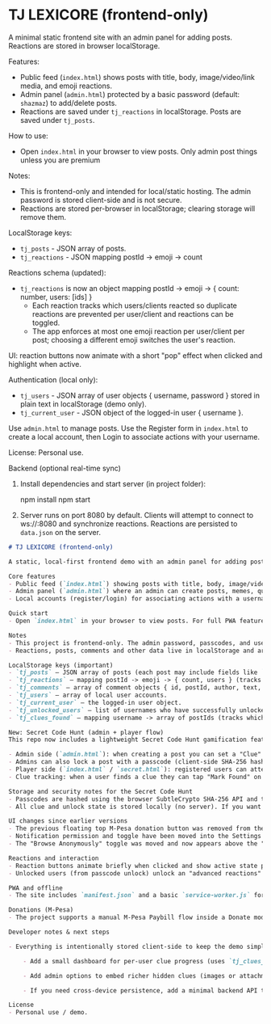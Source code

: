 # TJ LEXICORE (frontend-only)

A minimal static frontend site with an admin panel for adding posts. Reactions are stored in browser localStorage.

Features:
- Public feed (`index.html`) shows posts with title, body, image/video/link media, and emoji reactions.
- Admin panel (`admin.html`) protected by a basic password (default: `shazmaz`) to add/delete posts.
- Reactions are saved under `tj_reactions` in localStorage. Posts are saved under `tj_posts`.

How to use:
- Open `index.html` in your browser to view posts.
Only admin post things unless you are premium

Notes:
- This is frontend-only and intended for local/static hosting. The admin password is stored client-side and is not secure.
- Reactions are stored per-browser in localStorage; clearing storage will remove them.

LocalStorage keys:
- `tj_posts` - JSON array of posts.
- `tj_reactions` - JSON mapping postId -> emoji -> count

Reactions schema (updated):
- `tj_reactions` is now an object mapping postId -> emoji -> { count: number, users: [ids] }
	- Each reaction tracks which users/clients reacted so duplicate reactions are prevented per user/client and reactions can be toggled.
	- The app enforces at most one emoji reaction per user/client per post; choosing a different emoji switches the user's reaction.

UI: reaction buttons now animate with a short "pop" effect when clicked and highlight when active.

Authentication (local only):
- `tj_users` - JSON array of user objects { username, password } stored in plain text in localStorage (demo only).
- `tj_current_user` - JSON object of the logged-in user { username }.

Use `admin.html` to manage posts. Use the Register form in `index.html` to create a local account, then Login to associate actions with your username.

License: Personal use.

Backend (optional real-time sync)

1. Install dependencies and start server (in project folder):

	npm install
	npm start

2. Server runs on port 8080 by default. Clients will attempt to connect to ws://<host>:8080 and synchronize reactions. Reactions are persisted to `data.json` on the server.
```markdown
# TJ LEXICORE (frontend-only)

A static, local-first frontend demo with an admin panel for adding posts and lightweight social features. All data is stored in the browser (localStorage / optional service-worker cache). This repo is intended as a local demo and teaching example — do not rely on it for production security.

Core features
- Public feed (`index.html`) showing posts with title, body, image/video/link media, emoji reactions, and comments.
- Admin panel (`admin.html`) where an admin can create posts, memes, quizzes, and lock posts with a passcode (client-side hashing).
- Local accounts (register/login) for associating actions with a username. Authentication is purely client-side and intended for demo use only.

Quick start
- Open `index.html` in your browser to view posts. For full PWA features and service-worker caching, serve the folder over `http://localhost` (see PWA section below).

Notes
- This project is frontend-only. The admin password, passcodes, and user data are stored client-side and are not secure.
- Reactions, posts, comments and other data live in localStorage and are removed when the user clears site data.

LocalStorage keys (important)
- `tj_posts` — JSON array of posts (each post may include fields like `id`, `title`, `body`, `media`, `locked`, `lockHash`, `clue`, `clueReveal`).
- `tj_reactions` — mapping postId -> emoji -> { count, users } (tracks which users reacted).
- `tj_comments` — array of comment objects { id, postId, author, text, at }.
- `tj_users` — array of local user accounts.
- `tj_current_user` — the logged-in user object.
- `tj_unlocked_users` — list of usernames who have successfully unlocked passcode-protected posts.
- `tj_clues_found` — mapping username -> array of postIds (tracks which secret-clues a user has marked as found).

New: Secret Code Hunt (admin + player flow)
This repo now includes a lightweight Secret Code Hunt gamification feature:

- Admin side (`admin.html`): when creating a post you can set a "Clue" (`postClue`) and a "Reveal Hint" flag (`postClueReveal`). If `postClueReveal` is enabled a short hint is shown on the post; otherwise the post only indicates a clue is hidden.
- Admins can also lock a post with a passcode (client-side SHA-256 hash saved as `lockHash` on the post). Locked posts present an unlock input on the post for registered users.
- Player side (`index.html` / `secret.html`): registered users can attempt to unlock a locked post by entering the passcode. A correct passcode grants the user's username into `tj_unlocked_users`, creates an optional admin-configured shoutout, and gives access to the `secret.html` area.
- Clue tracking: when a user finds a clue they can tap "Mark Found" on the post; the app records that discovery under `tj_clues_found` for that username. This allows per-user progress tracking and simple leaderboards can be implemented later.

Storage and security notes for the Secret Code Hunt
- Passcodes are hashed using the browser SubtleCrypto SHA-256 API and the hex digest is stored in `tj_posts` on the `lockHash` field. This is front-end obfuscation only — do not treat it as secure for production secrets.
- All clue and unlock state is stored locally (no server). If you want permanent cross-device progress, you will need a backend to persist `tj_clues_found` and `tj_unlocked_users`.

UI changes since earlier versions
- The previous floating top M-Pesa donation button was removed from the header (donations still available via the Donate modal, not as a persistent top button).
- Notification permission and toggle have been moved into the Settings modal. Enabling notifications there will prompt the browser permission request.
- The "Browse Anonymously" toggle was moved and now appears above the "Play Offline Game" link in the main UI for easier access.

Reactions and interaction
- Reaction buttons animate briefly when clicked and show active state per-user.
- Unlocked users (from passcode unlock) unlock an "advanced reactions" palette on posts with an additional animated burst effect.

PWA and offline
- The site includes `manifest.json` and a basic `service-worker.js` for caching static assets and an `offline.html` fallback. Serve via `localhost` or HTTPS to test service-worker/PWA features.

Donations (M-Pesa)
- The project supports a manual M-Pesa Paybill flow inside a Donate modal. Automated STK Push or live payment integrations require a backend and provider credentials (not included).

Developer notes & next steps

- Everything is intentionally stored client-side to keep the demo simple. Recommended small next steps:

	- Add a small dashboard for per-user clue progress (uses `tj_clues_found`).

	- Add admin options to embed richer hidden clues (images or attachments) stored outside localStorage (IndexedDB or server).

	- If you need cross-device persistence, add a minimal backend API to store `tj_unlocked_users` and `tj_clues_found` securely.

License
- Personal use / demo.

```

